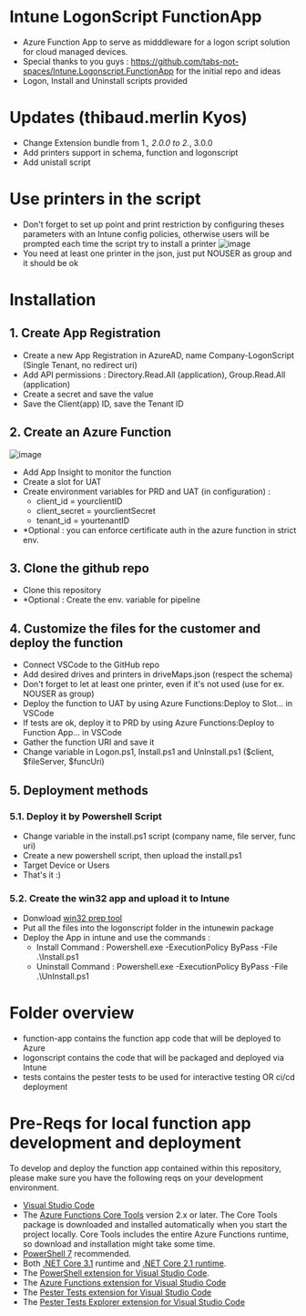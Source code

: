# Intune LogonScript FunctionApp

- Azure Function App to serve as midddleware for a logon script solution for cloud managed devices.
- Special thanks to you guys : https://github.com/tabs-not-spaces/Intune.Logonscript.FunctionApp for the initial repo and ideas
- Logon, Install and Uninstall scripts provided

# Updates (thibaud.merlin Kyos)
- Change Extension bundle from 1.*, 2.0.0 to 2.*, 3.0.0
- Add printers support in schema, function and logonscript
- Add unistall script

# Use printers in the script
- Don't forget to set up point and print restriction by configuring theses parameters with an Intune config policies, otherwise users will be prompted each time the script try to install a printer
![image](https://user-images.githubusercontent.com/107478270/201037325-43bfcd4d-9a28-4878-b723-4eb174fc69bf.png)
- You need at least one printer in the json, just put NOUSER as group and it should be ok

# Installation
## 1. Create App Registration
- Create a new App Registration in AzureAD, name Company-LogonScript (Single Tenant, no redirect uri)
- Add API permissions : Directory.Read.All (application), Group.Read.All (application)
- Create a secret and save the value
- Save the Client(app) ID, save the Tenant ID

## 2. Create an Azure Function
![image](https://user-images.githubusercontent.com/107478270/202448508-069eb0e6-a4ec-4e92-8bd7-a393fc10611c.png)
- Add App Insight to monitor the function
- Create a slot for UAT
- Create environment variables for PRD and UAT (in configuration) :
    - client_id = yourclientID
    - client_secret = yourclientSecret
    - tenant_id = yourtenantID
- *Optional : you can enforce certificate auth in the azure function in strict env.
## 3. Clone the github repo
- Clone this repository
- *Optional : Create the env. variable for pipeline

## 4. Customize the files for the customer and deploy the function
- Connect VSCode to the GitHub repo
- Add desired drives and printers in driveMaps.json (respect the schema)
- Don't forget to let at least one printer, even if it's not used (use for ex. NOUSER as group)
- Deploy the function to UAT by using Azure Functions:Deploy to Slot... in VSCode
- If tests are ok, deploy it to PRD by using Azure Functions:Deploy to Function App... in VSCode
- Gather the function URI and save it
- Change variable in Logon.ps1, Install.ps1 and UnInstall.ps1 ($client, $fileServer, $funcUri)

## 5. Deployment methods

### 5.1. Deploy it by Powershell Script
- Change variable in the install.ps1 script (company name, file server, func uri)
- Create a new powershell script, then upload the install.ps1
- Target Device or Users
- That's it :)
### 5.2. Create the win32 app and upload it to Intune
- Donwload [win32 prep tool](https://github.com/Microsoft/Microsoft-Win32-Content-Prep-Tool)
- Put all the files into the logonscript folder in the intunewin package
- Deploy the App in intune and use the commands :
    - Install Command : Powershell.exe -ExecutionPolicy ByPass -File .\Install.ps1
    - Uninstall Command : Powershell.exe -ExecutionPolicy ByPass -File .\UnInstall.ps1
# Folder overview

- function-app contains the function app code that will be deployed to Azure
- logonscript contains the code that will be packaged and deployed via Intune
- tests contains the pester tests to be used for interactive testing OR ci/cd deployment

# Pre-Reqs for local function app development and deployment

To develop and deploy the function app contained within this repository, please make sure you have the following reqs on your development environment.

- [Visual Studio Code](https://code.visualstudio.com/)
- The [Azure Functions Core Tools](https://docs.microsoft.com/en-us/azure/azure-functions/functions-run-local#install-the-azure-functions-core-tools) version 2.x or later. The Core Tools package is downloaded and installed automatically when you start the project locally. Core Tools includes the entire Azure Functions runtime, so download and installation might take some time.
- [PowerShell 7](https://docs.microsoft.com/en-us/powershell/scripting/install/installing-powershell-core-on-windows) recommended.
- Both [.NET Core 3.1](https://www.microsoft.com/net/download) runtime and [.NET Core 2.1 runtime](https://dotnet.microsoft.com/download/dotnet-core/2.1).
- The [PowerShell extension for Visual Studio Code](https://marketplace.visualstudio.com/items?itemName=ms-vscode.PowerShell).
- The [Azure Functions extension for Visual Studio Code](https://docs.microsoft.com/en-us/azure/azure-functions/functions-develop-vs-code?tabs=powershell#install-the-azure-functions-extension)
- The [Pester Tests extension for Visual Studio Code](https://marketplace.visualstudio.com/items?itemName=pspester.pester-test)
- The [Pester Tests Explorer extension for Visual Studio Code](https://marketplace.visualstudio.com/items?itemName=TylerLeonhardt.vscode-pester-test-adapter)
